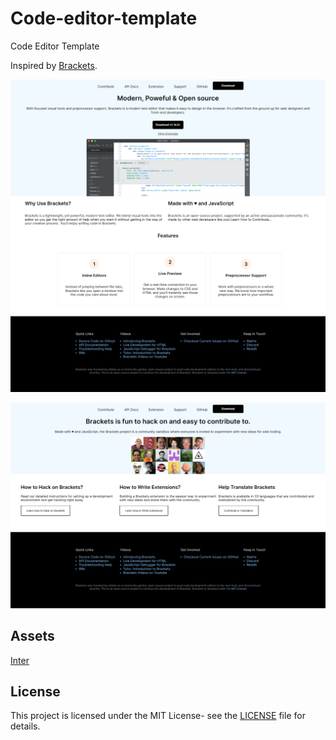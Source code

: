 # Code-editor-template

Code Editor Template

Inspired by [Brackets](http://brackets.io/).

![screenshot_brackets](images/screenshot_brackets.png)

![screenshot_contribute](images/screenshot_contribute.png)

## Assets

[Inter](https://fonts.google.com/specimen/Inter?query=inter)

## License

This project is licensed under the MIT License- see the [LICENSE](LICENSE) file for details.
